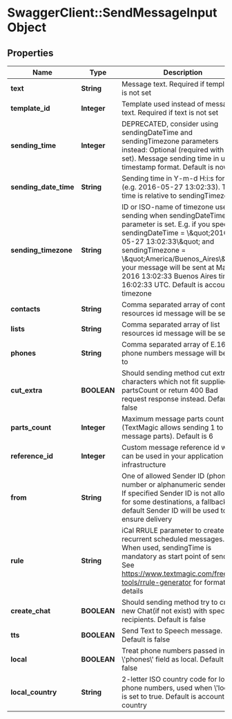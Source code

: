 # SwaggerClient::SendMessageInputObject

## Properties
Name | Type | Description | Notes
------------ | ------------- | ------------- | -------------
**text** | **String** | Message text. Required if template_id is not set | [optional] 
**template_id** | **Integer** | Template used instead of message text. Required if text is not set | [optional] 
**sending_time** | **Integer** | DEPRECATED, consider using sendingDateTime and sendingTimezone parameters instead: Optional (required with rrule set). Message sending time in unix timestamp format. Default is now | [optional] 
**sending_date_time** | **String** | Sending time in Y-m-d H:i:s format (e.g. 2016-05-27 13:02:33). This time is relative to sendingTimezone | [optional] 
**sending_timezone** | **String** | ID or ISO-name of timezone used for sending when sendingDateTime parameter is set. E.g. if you specify sendingDateTime &#x3D; \\\&quot;2016-05-27 13:02:33\\\&quot; and sendingTimezone &#x3D; \\\&quot;America/Buenos_Aires\\\&quot;, your message will be sent at May 27, 2016 13:02:33 Buenos Aires time, or 16:02:33 UTC. Default is account timezone | [optional] 
**contacts** | **String** | Comma separated array of contact resources id message will be sent to | [optional] 
**lists** | **String** | Comma separated array of list resources id message will be sent to | [optional] 
**phones** | **String** | Comma separated array of E.164 phone numbers message will be sent to | [optional] 
**cut_extra** | **BOOLEAN** | Should sending method cut extra characters which not fit supplied partsCount or return 400 Bad request response instead. Default is false | [optional] 
**parts_count** | **Integer** | Maximum message parts count (TextMagic allows sending 1 to 6 message parts). Default is 6 | [optional] 
**reference_id** | **Integer** | Custom message reference id which can be used in your application infrastructure | [optional] 
**from** | **String** | One of allowed Sender ID (phone number or alphanumeric sender ID). If specified Sender ID is not allowed for some destinations, a fallback default Sender ID will be used to ensure delivery | [optional] 
**rule** | **String** | iCal RRULE parameter to create recurrent scheduled messages. When used, sendingTime is mandatory as start point of sending. See https://www.textmagic.com/free-tools/rrule-generator for format details | [optional] 
**create_chat** | **BOOLEAN** | Should sending method try to create new Chat(if not exist) with specified recipients. Default is false | [optional] 
**tts** | **BOOLEAN** | Send Text to Speech message. Default is false | [optional] 
**local** | **BOOLEAN** | Treat phone numbers passed in \\&#39;phones\\&#39; field as local. Default is false | [optional] 
**local_country** | **String** | 2-letter ISO country code for local phone numbers, used when \\&#39;local\\&#39; is set to true. Default is account country | [optional] 


